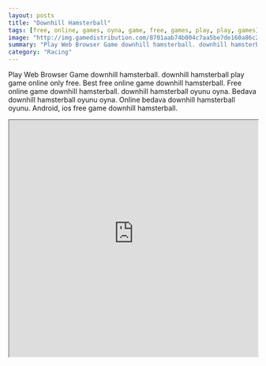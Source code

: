 ```yaml
---
layout: posts
title: "Downhill Hamsterball"
tags: [free, online, games, oyna, game, free, games, play, play, games]
image: "http://img.gamedistribution.com/8701aab74b004c7aa5be7de160a86c20.jpg"
summary: "Play Web Browser Game downhill hamsterball. downhill hamsterball play game online only free. Best free online game downhill hamsterball. Free online game downhill hamsterball. downhill hamsterball oyunu oyna. Bedava downhill hamsterball oyunu oyna. Online bedava downhill hamsterball oyunu. Android, ios free game downhill hamsterball."
category: "Racing"
---
```


Play Web Browser Game downhill hamsterball. downhill hamsterball play game online only free. Best free online game downhill hamsterball. Free online game downhill hamsterball. downhill hamsterball oyunu oyna. Bedava downhill hamsterball oyunu oyna. Online bedava downhill hamsterball oyunu. Android, ios free game downhill hamsterball.

<iframe width="100%" height="480px;" src="http://flash.gamedistribution.com?game=8701aab74b004c7aa5be7de160a86c20"></iframe>
